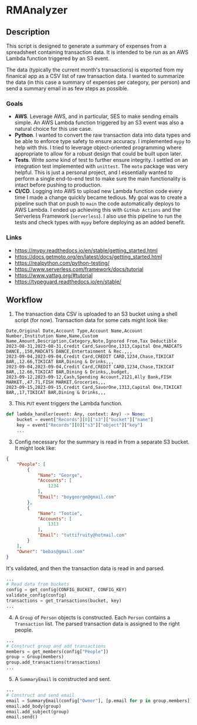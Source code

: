 # RMAnalyzer

## Description

This script is designed to generate a summary of expenses from a spreadsheet containing transaction data. It is intended to be run as an AWS Lambda function triggered by an S3 event.

The data (typically the current month's transactions) is exported from my finanical app as a CSV list of raw transaction data. I wanted to summarize the data (in this case a summary of expenses per category, per person) and send a summary email in as few steps as possible.

### Goals

- **AWS**. Leverage AWS, and in particular, SES to make sending emails simple. An AWS Lambda function triggered by an S3 event was also a natural choice for this use case.
- **Python**. I wanted to convert the raw transaction data into data types and be able to enforce type safety to ensure accuracy. I implemented `mypy` to help with this. I tried to leverage object-oriented programming where appropriate to allow for a robust design that could be built upon later.
- **Tests**. Write _some_ kind of test to further ensure integrity. I settled on an integration test implemented with `unittest`. The `moto` package was very helpful. This is just a personal project, and I essentially wanted to perform a single end-to-end test to make sure the main functionality is intact before pushing to production.
- **CI/CD**. Logging into AWS to upload new Lambda function code every time I made a change quickly became tedious. My goal was to create a pipeline such that on push to `main` the code automatically deploys to AWS Lambda. I ended up achieving this with `GitHub Actions` and the Serverless Framework (`serverless`). I also use this pipeline to run the tests and check types with `mypy` before deploying as an added benefit.

### Links

- https://mypy.readthedocs.io/en/stable/getting_started.html
- https://docs.getmoto.org/en/latest/docs/getting_started.html
- https://realpython.com/python-testing/
- https://www.serverless.com/framework/docs/tutorial
- https://www.yattag.org/#tutorial
- https://typeguard.readthedocs.io/en/stable/

## Workflow

1. The transaction data CSV is uploaded to an S3 bucket using a shell script (for now). Transaction data for some cats might look like:

```csv
Date,Original Date,Account Type,Account Name,Account Number,Institution Name,Name,Custom Name,Amount,Description,Category,Note,Ignored From,Tax Deductible
2023-08-31,2023-08-31,Credit Card,SavorOne,1313,Capital One,MADCATS DANCE,,150,MADCATS DANCE,Entertainment & Rec.,,,
2023-09-04,2023-09-04,Credit Card,CREDIT CARD,1234,Chase,TIKICAT BAR,,12.66,TIKICAT BAR,Dining & Drinks,,,
2023-09-04,2023-09-04,Credit Card,CREDIT CARD,1234,Chase,TIKICAT BAR,,12.66,TIKICAT BAR,Dining & Drinks,,budget,
2023-09-12,2023-09-12,Cash,Spending Account,2121,Ally Bank,FISH MARKET,,47.71,FISH MARKET,Groceries,,,
2023-09-15,2023-09-15,Credit Card,SavorOne,1313,Capital One,TIKICAT BAR,,17,TIKICAT BAR,Dining & Drinks,,,
```

3. This `PUT` event triggers the Lambda function.

```python
def lambda_handler(event: Any, context: Any) -> None:
    bucket = event["Records"][0]["s3"]["bucket"]["name"]
    key = event["Records"][0]["s3"]["object"]["key"]
    ...
```

3. Config necessary for the summary is read in from a separate S3 bucket. It might look like:

```json
{
    "People": [
        {
            "Name": "George",
            "Accounts": [
                1234
            ],
            "Email": "boygeorge@gmail.com"
        },
        {
            "Name": "Tootie",
            "Accounts": [
                1313
            ],
            "Email": "tuttifruity@hotmail.com"
        }
    ],
    "Owner": "bebas@gmail.com"
}
```

It's validated, and then the transaction data is read in and parsed.

```python
...
# Read data from buckets
config = get_config(CONFIG_BUCKET, CONFIG_KEY)
validate_config(config)
transactions = get_transactions(bucket, key)
...
```

4. A `Group` of `Person` objects is constructed. Each `Person` contains a `Transaction` list. The parsed transaction data is assigned to the right people.

```python
...
# Construct group and add transactions
members = get_members(config["People"])
group = Group(members)
group.add_transactions(transactions)
...
```

5. A `SummaryEmail` is constructed and sent.

```python
...
# Construct and send email
email = SummaryEmail(config["Owner"], [p.email for p in group.members])
email.add_body(group)
email.add_subject(group)
email.send()
```
